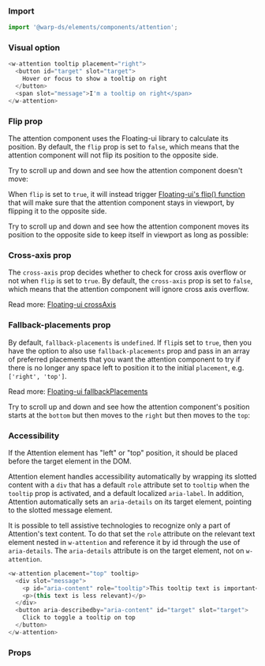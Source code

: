### Import

```js
import '@warp-ds/elements/components/attention';
```

### Visual option

```js
<w-attention tooltip placement="right">
  <button id="target" slot="target">
    Hover or focus to show a tooltip on right
  </button>
  <span slot="message">I'm a tooltip on right</span>
</w-attention>
```

### Flip prop
The attention component uses the Floating-ui library to calculate its position.
By default, the `flip` prop is set to `false`, which means that the attention component will not flip its position to the opposite side.

Try to scroll up and down and see how the attention component doesn't move:

<tooltip-static-example />

When `flip` is set to `true`, it will instead trigger [Floating-ui's flip() function](https://floating-ui.com/docs/flip)  that will make sure that the attention component stays in viewport, by flipping it to the opposite side.

Try to scroll up and down and see how the attention component moves its position to the opposite side to keep itself in viewport as long as possible:

<tooltip-flip-example />

### Cross-axis prop
The `cross-axis` prop decides whether to check for cross axis overflow or not when `flip` is set to `true`.
By default, the `cross-axis` prop is set to `false`, which means that the attention component will ignore cross axis overflow.

Read more: [Floating-ui crossAxis](https://floating-ui.com/docs/flip#crossaxis)

### Fallback-placements prop
By default, `fallback-placements` is `undefined`. If `flip`is set to `true`, then you have the option to also use `fallback-placements` prop and pass in an array of preferred placements that you want the attention component to try if there is no longer any space left to position it to the initial `placement`, e.g. `['right', 'top']`.

Read more: [Floating-ui fallbackPlacements](https://floating-ui.com/docs/flip#fallbackplacements)

Try to scroll up and down and see how the attention component's position starts at the `bottom` but then moves to the `right` but then moves to the `top`: 

<tooltip-fallback-placements-example />

### Accessibility
If the Attention element has "left" or "top" position, it should be placed before the target element in the DOM.

Attention element handles accessibility automatically by wrapping its slotted content with a `div` that has a default `role` attribute set to `tooltip` when the `tooltip` prop is activated, and a default localized `aria-label`.
In addition, Attention automatically sets an `aria-details` on its target element, pointing to the slotted message element.

It is possible to tell assistive technologies to recognize only a part of Attention's text content.
To do that set the `role` attribute on the relevant text element nested in `w-attention` and reference it by id through the use of `aria-details`.
The `aria-details` attribute is on the target element, not on `w-attention`.

```js
<w-attention placement="top" tooltip>
  <div slot="message">
    <p id="aria-content" role="tooltip">This tooltip text is important</p>
    <p>(this text is less relevant)</p>
  </div>
  <button aria-describedby="aria-content" id="target" slot="target">
    Click to toggle a tooltip on top
  </button>
</w-attention>
```

### Props

<api-table type="elements" component="Tooltip" />